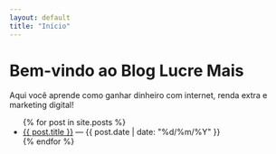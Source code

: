 ```yaml
---
layout: default
title: "Início"
---
```


<h1>Bem-vindo ao Blog Lucre Mais</h1>

<p>Aqui você aprende como ganhar dinheiro com internet, renda extra e marketing digital!</p>

<ul>
  {% for post in site.posts %}
    <li>
      <a href="{{ post.url }}">{{ post.title }}</a> — {{ post.date | date: "%d/%m/%Y" }}
    </li>
  {% endfor %}
</ul>
